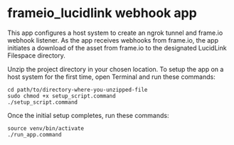 # frameio_lucidlink webhook app

This app configures a host system to create an ngrok tunnel and frame.io webhook listener. As the app receives webhooks from frame.io, the app initiates a download of the asset from frame.io to the designated LucidLink Filespace directory.

Unzip the project directory in your chosen location. To setup the app on a host system for the first time, open Terminal and run these commands:

```
cd path/to/directory-where-you-unzipped-file
sudo chmod +x setup_script.command
./setup_script.command
```

Once the initial setup completes, run these commands:

```
source venv/bin/activate
./run_app.command
```
